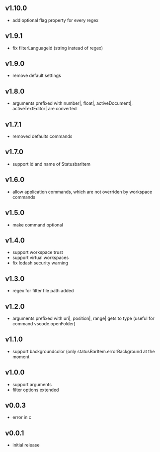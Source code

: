 ## v1.10.0
* add optional flag property for every regex


## v1.9.1
* fix filterLanguageid (string instead of regex)

## v1.9.0
* remove default settings


## v1.8.0
* arguments prefixed with number|, float|, activeDocument|, activeTextEditor| are converted

## v1.7.1
* removed defaults commands

## v1.7.0
* support id and name of StatusbarItem

## v1.6.0
* allow application commands, which are not overriden by workspace commands
## v1.5.0
* make command optional
## v1.4.0
* support workspace trust
* support virtual workspaces
* fix lodash security warning

## v1.3.0
* regex for filter file path added

## v1.2.0
* arguments prefixed with uri|, position|, range| gets to type (useful for command vscode.openFolder)

## v1.1.0
* support backgroundcolor (only statusBarItem.errorBackground at the moment

## v1.0.0
* support arguments
* filter options extended

## v0.0.3
* error in c

## v0.0.1
* initial release